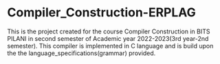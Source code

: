 # Compiler_Construction-ERPLAG
This is the project created for the course Compiler Construction in BITS PILANI in second semester of Academic year 2022-2023(3rd year-2nd semester). 
This compiler is implemented in C language and is build upon the the language_specifications(grammar) provided.

